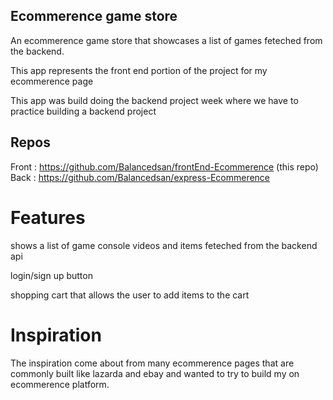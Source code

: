 ## Ecommerence game store

An ecommerence game store that showcases a list of games feteched from the backend.

This app represents the front end portion of the project for my ecommerence page 

This app was build doing the backend project week where we have to practice building a backend project


## Repos 

Front : https://github.com/Balancedsan/frontEnd-Ecommerence (this repo)
Back : https://github.com/Balancedsan/express-Ecommerence

# Features

shows a list of game console videos and items feteched from the backend api

login/sign up button 

shopping cart that allows the user to add items to the cart


# Inspiration

The inspiration come about from many ecommerence pages that are commonly built like lazarda and ebay and wanted to try to build my on ecommerence platform.
